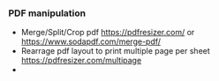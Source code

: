 
### PDF manipulation
  - Merge/Split/Crop pdf https://pdfresizer.com/ or https://www.sodapdf.com/merge-pdf/
  - Rearrage pdf layout to print multiple page per sheet https://pdfresizer.com/multipage
  -


